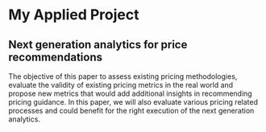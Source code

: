 # My Applied Project 

## Next generation analytics for price recommendations

The objective of this paper to assess existing pricing methodologies, evaluate the validity of
existing pricing metrics in the real world and propose new metrics that would add additional
insights in recommending pricing guidance. In this paper, we will also evaluate various pricing
related processes and could benefit for the right execution of the next generation analytics.
